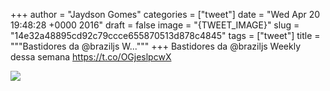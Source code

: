 
+++
author = "Jaydson Gomes"
categories = ["tweet"]
date = "Wed Apr 20 19:48:28 +0000 2016"
draft = false
image = "{TWEET_IMAGE}"
slug = "14e32a48895cd92c79ccce655870513d878c4845"
tags = ["tweet"]
title = """Bastidores da @braziljs W..."""
+++
Bastidores da @braziljs Weekly dessa semana https://t.co/OGjeslpcwX

![](/images/tweet-media/722874593787174912-CggqmeaWIAAsITl.jpg)